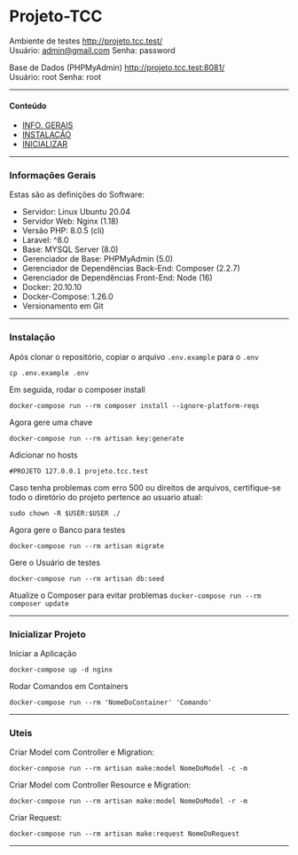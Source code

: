 # Projeto-TCC

Ambiente de testes
http://projeto.tcc.test/</br>
Usuário: admin@gmail.com
Senha: password

Base de Dados (PHPMyAdmin)
http://projeto.tcc.test:8081/</br>
Usuário: root
Senha: root

---

#### Conteúdo
- [INFO. GERAIS](#infos)
- [INSTALAÇÃO](#install)
- [INICIALIZAR](#inicio)
  
---

### <a id="infos">**Informações Gerais**</a>
Estas são as definições do Software:

- Servidor: Linux Ubuntu 20.04</br>
- Servidor Web: Nginx (1.18)</br>
- Versão PHP: 8.0.5 (cli)</br>
- Laravel: ^8.0</br>
- Base: MYSQL Server (8.0)</br>
- Gerenciador de Base: PHPMyAdmin (5.0)</br>
- Gerenciador de Dependências Back-End: Composer (2.2.7)</br>
- Gerenciador de Dependências Front-End: Node (16)</br>
- Docker: 20.10.10</br>
- Docker-Compose: 1.26.0</br>
- Versionamento em Git</br>

---

### <a id="install">**Instalação**</a></br>

Após clonar o repositório, copiar o arquivo `.env.example` para o `.env`

`cp .env.example .env`

Em seguida, rodar o composer install

`docker-compose run --rm composer install --ignore-platform-reqs`

Agora gere uma chave

`docker-compose run --rm artisan key:generate`

Adicionar no hosts 

`#PROJETO
127.0.0.1 projeto.tcc.test`

Caso tenha problemas com erro 500 ou direitos de arquivos, certifique-se todo o diretório do projeto pertence ao usuario atual:

`sudo chown -R $USER:$USER ./`

Agora gere o Banco para testes

`docker-compose run --rm artisan migrate`

Gere o Usuário de testes

`docker-compose run --rm artisan db:seed`

Atualize o Composer para evitar problemas
`docker-compose run --rm composer update`

---

### <a id="inicio">**Inicializar Projeto**</a></br>

Iniciar a Aplicação

```
docker-compose up -d nginx
```

Rodar Comandos em Containers

```
docker-compose run --rm 'NomeDoContainer' 'Comando'
```

---

### <a id="uteis">**Uteis**</a></br>

Criar Model com Controller e Migration:
```
docker-compose run --rm artisan make:model NomeDoModel -c -m
```

Criar Model com Controller Resource e Migration:
```
docker-compose run --rm artisan make:model NomeDoModel -r -m
```
Criar Request:
```
docker-compose run --rm artisan make:request NomeDoRequest
```

---
